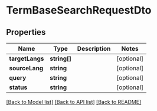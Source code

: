 # TermBaseSearchRequestDto

## Properties
Name | Type | Description | Notes
------------ | ------------- | ------------- | -------------
**targetLangs** | **string[]** |  | [optional] 
**sourceLang** | **string** |  | [optional] 
**query** | **string** |  | [optional] 
**status** | **string** |  | [optional] 

[[Back to Model list]](../README.md#documentation-for-models) [[Back to API list]](../README.md#documentation-for-api-endpoints) [[Back to README]](../README.md)


